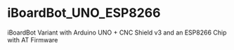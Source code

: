 # iBoardBot_UNO_ESP8266
iBoardBot Variant with Arduino UNO + CNC Shield v3 and an ESP8266 Chip with AT Firmware
